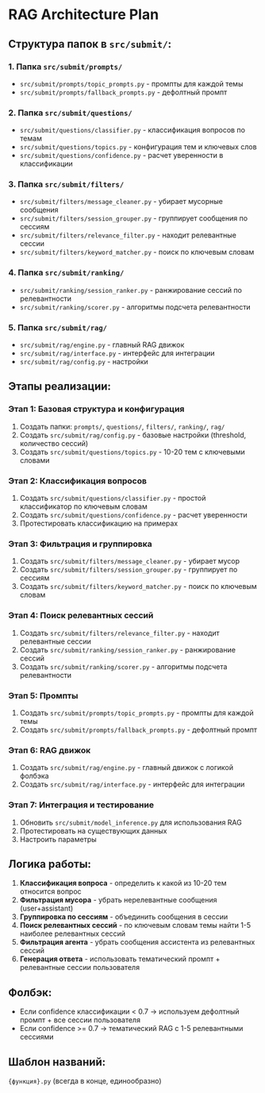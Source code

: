 # RAG Architecture Plan

## Структура папок в `src/submit/`:

### 1. **Папка `src/submit/prompts/`**
- `src/submit/prompts/topic_prompts.py` - промпты для каждой темы
- `src/submit/prompts/fallback_prompts.py` - дефолтный промпт

### 2. **Папка `src/submit/questions/`**
- `src/submit/questions/classifier.py` - классификация вопросов по темам
- `src/submit/questions/topics.py` - конфигурация тем и ключевых слов
- `src/submit/questions/confidence.py` - расчет уверенности в классификации

### 3. **Папка `src/submit/filters/`**
- `src/submit/filters/message_cleaner.py` - убирает мусорные сообщения
- `src/submit/filters/session_grouper.py` - группирует сообщения по сессиям
- `src/submit/filters/relevance_filter.py` - находит релевантные сессии
- `src/submit/filters/keyword_matcher.py` - поиск по ключевым словам

### 4. **Папка `src/submit/ranking/`**
- `src/submit/ranking/session_ranker.py` - ранжирование сессий по релевантности
- `src/submit/ranking/scorer.py` - алгоритмы подсчета релевантности

### 5. **Папка `src/submit/rag/`**
- `src/submit/rag/engine.py` - главный RAG движок
- `src/submit/rag/interface.py` - интерфейс для интеграции
- `src/submit/rag/config.py` - настройки

## Этапы реализации:

### **Этап 1: Базовая структура и конфигурация**
1. Создать папки: `prompts/`, `questions/`, `filters/`, `ranking/`, `rag/`
2. Создать `src/submit/rag/config.py` - базовые настройки (threshold, количество сессий)
3. Создать `src/submit/questions/topics.py` - 10-20 тем с ключевыми словами

### **Этап 2: Классификация вопросов**
1. Создать `src/submit/questions/classifier.py` - простой классификатор по ключевым словам
2. Создать `src/submit/questions/confidence.py` - расчет уверенности
3. Протестировать классификацию на примерах

### **Этап 3: Фильтрация и группировка**
1. Создать `src/submit/filters/message_cleaner.py` - убирает мусор
2. Создать `src/submit/filters/session_grouper.py` - группирует по сессиям
3. Создать `src/submit/filters/keyword_matcher.py` - поиск по ключевым словам

### **Этап 4: Поиск релевантных сессий**
1. Создать `src/submit/filters/relevance_filter.py` - находит релевантные сессии
2. Создать `src/submit/ranking/session_ranker.py` - ранжирование сессий
3. Создать `src/submit/ranking/scorer.py` - алгоритмы подсчета релевантности

### **Этап 5: Промпты**
1. Создать `src/submit/prompts/topic_prompts.py` - промпты для каждой темы
2. Создать `src/submit/prompts/fallback_prompts.py` - дефолтный промпт

### **Этап 6: RAG движок**
1. Создать `src/submit/rag/engine.py` - главный движок с логикой фолбэка
2. Создать `src/submit/rag/interface.py` - интерфейс для интеграции

### **Этап 7: Интеграция и тестирование**
1. Обновить `src/submit/model_inference.py` для использования RAG
2. Протестировать на существующих данных
3. Настроить параметры

## Логика работы:

1. **Классификация вопроса** - определить к какой из 10-20 тем относится вопрос
2. **Фильтрация мусора** - убрать нерелевантные сообщения (user+assistant)
3. **Группировка по сессиям** - объединить сообщения в сессии
4. **Поиск релевантных сессий** - по ключевым словам темы найти 1-5 наиболее релевантных сессий
5. **Фильтрация агента** - убрать сообщения ассистента из релевантных сессий
6. **Генерация ответа** - использовать тематический промпт + релевантные сессии пользователя

## Фолбэк:
- Если confidence классификации < 0.7 → используем дефолтный промпт + все сессии пользователя
- Если confidence >= 0.7 → тематический RAG с 1-5 релевантными сессиями

## Шаблон названий:
`{функция}.py` (всегда в конце, единообразно)
